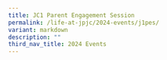 ```yaml
---
title: JC1 Parent Engagement Session
permalink: /life-at-jpjc/2024-events/j1pes/
variant: markdown
description: ""
third_nav_title: 2024 Events
---
```

